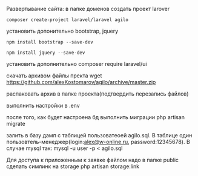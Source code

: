 Развертывание сайта:
в папке доменов создать проект larover 

    composer create-project laravel/laravel agilo
    
установить допонительно bootstrap, jquery

    npm install bootstrap --save-dev
    
    npm install jquery --save-dev
    
установить дополнительно
    composer require laravel/ui
    
скачать архивом файлы пректа 
    wget https://github.com/alexKostomarov/agilo/archive/master.zip
    
распаковать архив в папке проекта(подтвердить перезапись файлов)

выполнить настройки в .env

после того, как будет настроена бд
выполнить миграции
        php artisan migrate
        
 залить в базу дамп с таблицей пользоватеоей agilo.sql. В таблице один пользовтель-менеджер(login:alex@w-online.ru, password:12345678). 
 В случае mysql так:
        mysql -u user -p < agilo.sql
        
 Для доступа к приложенным к заявке файлом надо в папке public сделать симлинк на storage
        php artisan storage:link
        
        

    
  
